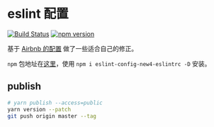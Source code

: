 # eslint 配置

[![Build Status](https://travis-ci.org/new4/eslint-config.svg?branch=master)](https://travis-ci.org/new4/eslint-config)
[![npm version](https://badge.fury.io/js/eslint-config-new4-eslintrc.svg)](https://badge.fury.io/js/eslint-config-new4-eslintrc)

基于 [Airbnb 的配置](https://github.com/airbnb/javascript) 做了一些适合自己的修正。

`npm` 包地址在[这里](https://www.npmjs.com/package/eslint-config-new4-eslintrc)，使用 `npm i eslint-config-new4-eslintrc -D` 安装。

## publish

```bash
# yarn publish --access=public
yarn version --patch
git push origin master --tag
```
